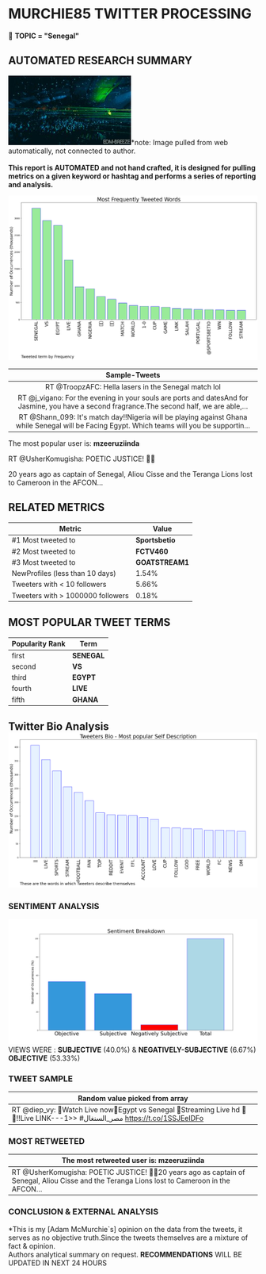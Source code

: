 # MURCHIE85 TWITTER PROCESSING 
&#x1F34E; **TOPIC = "Senegal"**

## AUTOMATED RESEARCH SUMMARY

![image](assets/2022-03-29hashtagImage.png)*note: Image pulled from web automatically, not connected to author.
<br></br>
<b> This report is AUTOMATED and not hand crafted, it is designed for pulling metrics on a given keyword or hashtag and performs a series of reporting and analysis.</b>



![image](assets/2022-03-29TWEETS.png)



|                **Sample-Tweets**        |
| :-------------: |
| RT @TroopzAFC: Hella lasers in the Senegal match lol |
| RT @j_vigano: For the evening in your souls are ports and datesAnd for Jasmine, you have a second fragrance.The second half, we are able,… |
| RT @Shann_099: It's match day!!Nigeria will be playing against Ghana while Senegal will be Facing Egypt. Which teams will you be supportin… |

The most popular user is: **mzeeruziinda**
<div class="alert alert-block alert-danger"> RT @UsherKomugisha: POETIC JUSTICE! 👏🏾

20 years ago as captain of Senegal, Aliou Cisse and the Teranga Lions lost to Cameroon in the AFCON…</div>

## RELATED METRICS<br>
| Metric | Value |
| ------------- | ------------- |
| #1 Most tweeted to  | **Sportsbetio** |
| #2 Most tweeted to  | **FCTV460** |
| #3 Most tweeted to  | **GOATSTREAM1** |
| NewProfiles (less than 10 days) | 1.54%  |
| Tweeters with < 10 followers  | 5.66%|
| Tweeters with > 1000000 followers  | 0.18%  |



## MOST POPULAR TWEET TERMS 


| Popularity Rank  | Term |
| ------------- | ------------- |
| first  | **SENEGAL**  |
| second  | **VS**  |
| third  | **EGYPT** |
| fourth  | **LIVE**  |
| fifth  | **GHANA**  |


## Twitter Bio Analysis![image](assets/2022-03-29BIO.png)
### SENTIMENT ANALYSIS
![image](assets/2022-03-29sentiment.png)
VIEWS WERE : **SUBJECTIVE**  (40.0%) & **NEGATIVELY-SUBJECTIVE** (6.67%) **OBJECTIVE** (53.33%)

### TWEET SAMPLE 
| Random value picked from array |
| ------------- |
|RT @diep_vy: 🔴Watch Live now🔭Egypt vs Senegal 📌Streaming Live hd 🔰🔰!!Live ​LINK---1&gt;&gt; #مصر_السنغال https://t.co/1SSJEeIDFo |

### MOST RETWEETED 

| The most retweeted user is: **mzeeruziinda**  |
| ------------- |
| RT @UsherKomugisha: POETIC JUSTICE! 👏🏾20 years ago as captain of Senegal, Aliou Cisse and the Teranga Lions lost to Cameroon in the AFCON… |

### CONCLUSION & EXTERNAL ANALYSIS

*This is my [Adam McMurchie`s] opinion on the data from the tweets, it serves as no objective truth.Since the tweets themselves are a mixture of fact & opinion.<br>
Authors analytical summary on request.
**RECOMMENDATIONS** WILL BE UPDATED IN NEXT  24 HOURS <br>